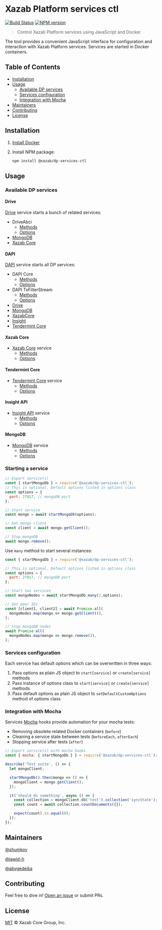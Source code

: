 # Xazab Platform services ctl

[![Build Status](https://travis-ci.com/xazab/js-dp-services-ctl.svg?branch=master)](https://travis-ci.com/xazab/js-dp-services-ctl)
[![NPM version](https://img.shields.io/npm/v/@xazab/dp-services-ctl.svg)](https://npmjs.org/package/@xazab/dp-services-ctl)

> Control Xazab Platform services using JavaScript and Docker

The tool provides a convenient JavaScript interface for configuration and interaction with Xazab Platform services. Services are started in Docker containers.

## Table of Contents

- [Installation](#installation)
- [Usage](#usage)
    - [Available DP services](#available-dp-services)
    - [Services configuration](#services-configuration)
    - [Integration with Mocha](#integration-with-mocha)
- [Maintainers](#maintainers)
- [Contributing](#contributing)
- [License](#license)

## Installation

1. [Install Docker](https://docs.docker.com/install/)
2. Install NPM package:

    ```sh
    npm install @xazab/dp-services-ctl
    ```

## Usage

### Available DP services

#### Drive

[Drive](https://github.com/xazab/drive) service starts a bunch of related services:
- DriveAbci
    - [Methods](https://github.com/xazab/js-dp-services-ctl/blob/master/lib/services/drive/abci/DriveAbci.js)
    - [Options](https://github.com/xazab/js-dp-services-ctl/blob/master/lib/services/drive/abci/DriveAbciOptions.js)
- [MongoDB](#mongodb)
- [Xazab Core](#xazab-core)

#### DAPI

[DAPI](https://github.com/xazab/dapi) service starts all DP services:
- DAPI Core
    - [Methods](https://github.com/xazab/js-dp-services-ctl/blob/master/lib/services/dapi/core/DapiCore.js)
    - [Options](https://github.com/xazab/js-dp-services-ctl/blob/master/lib/services/dapi/core/DapiCoreOptions.js)
- DAPI TxFilterStream
    - [Methods](https://github.com/xazab/js-dp-services-ctl/blob/master/lib/services/dapi/txFilterStream/DapiTxFilterStream.js)
    - [Options](https://github.com/xazab/js-dp-services-ctl/blob/master/lib/services/dapi/txFilterStream/DapiTxFilterStreamOptions.js)
- [Drive](#drive)
- [MongoDB](#mongodb)
- [XazabCore](#xazab-core)
- [Insight](#insight)
- [Tendermint Core](#tendermint-core)

#### Xazab Core

- [Xazab Core](https://github.com/xazab/xazab) service
    - [Methods](https://github.com/xazab/js-dp-services-ctl/blob/master/lib/services/xazabCore/XazabCore.js)
    - [Options](https://github.com/xazab/js-dp-services-ctl/blob/master/lib/services/xazabCore/XazabCoreOptions.js)

#### Tendermint Core

- [Tendermint Core](https://tendermint.com) service
    - [Methods](https://github.com/xazab/js-dp-services-ctl/blob/master/lib/services/tendermintCore/TendermintCore.js)
    - [Options](https://github.com/xazab/js-dp-services-ctl/blob/master/lib/services/tendermintCore/TendermintCoreOptions.js)

#### Insight API

- [Insight API](https://github.com/xazab/insight-api) service
    - [Methods](https://github.com/xazab/js-dp-services-ctl/blob/master/lib/services/insightApi/InsightApi.js)
    - [Options](https://github.com/xazab/js-dp-services-ctl/blob/master/lib/services/insightApi/InsightApiOptions.js)

#### MongoDB

- [MongoDB](https://www.mongodb.com/) service
    - [Methods](https://github.com/xazab/js-dp-services-ctl/blob/master/lib/services/mongoDb/MongoDb.js)
    - [Options](https://github.com/xazab/js-dp-services-ctl/blob/master/lib/services/mongoDb/MongoDbOptions.js)

### Starting a service

```js
// Export service(s)
const { startMongoDb } = require('@xazab/dp-services-ctl');
// This is optional. Default options listed in options class
const options = {
  port: 27017, // mongoDB port
};

// Start service
const mongo = await startMongoDb(options);

// Get mongo client
const client = await mongo.getClient();

// Stop mongoDB
await mongo.remove();
```

Use `many` method to start several instances:

```js
const { startMongoDb } = require('@xazab/dp-services-ctl');

// This is optional. Default options listed in options class
const options = {
  port: 27017, // mongoDB port
};

// Start two services
const mongoNodes = await startMongoDb.many(2,options);

// Get peer IDs
const [client1, client2] = await Promise.all(
  mongoNodes.map(mongo => mongo.getClient()),
);

// Stop mongoDB nodes
await Promise.all(
  mongoNodes.map(mongo => mongo.remove()),
);
```

### Services configuration

Each service has default options which can be overwritten in three ways:
1. Pass options as plain JS object to `start[service]` or `create[service]` methods
2. Pass instance of options class to `start[service]` or `create[service]` methods
3. Pass default options as plain JS object to `setDefaultCustomOptions` method of options class

### Integration with Mocha

Services [Mocha](https://mochajs.org/) hooks provide automation for your mocha tests:
- Removing obsolete related Docker containers (`before`)
- Cleaning a service state between tests (`beforeEach`, `afterEach`)
- Stopping service after tests (`after`)

```js
// Export service(s) with mocha hooks
const { mocha: { startMongoDb } } = require('@xazab/dp-services-ctl');

describe('Test suite', () => {
  let mongoClient;

  startMongoDb().then(mongo => () => {
    mongoClient = mongo.getClient();
  });

  it('should do something', async () => {
    const collection = mongoClient.db('test').collection('syncState');
    const count = await collection.countDocuments({});

    expect(count).to.equal(0);
  });
});
```

## Maintainers

[@shumkov](https://github.com/shumkov)

[@jawid-h](https://github.com/jawid-h)

[@abvgedeika](https://github.com/abvgedeika)

## Contributing

Feel free to dive in! [Open an issue](https://github.com/xazab/js-dp-services-ctl/issues/new) or submit PRs.

## License

[MIT](LICENSE) &copy; Xazab Core Group, Inc.
